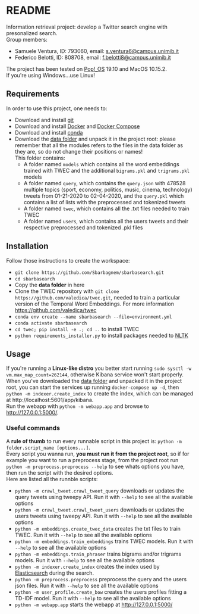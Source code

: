 # README

Information retrieval project: develop a Twitter search engine with presonalized search.   
Group members:

* Samuele Ventura, ID: 793060,  email: s.ventura6@campus.unimib.it
* Federico Belotti, ID: 808708, email: f.belotti8@campus.unimib.it

The project has been tested on [Pop!_OS](https://system76.com/pop) 19.10 and MacOS 10.15.2.  
If you're using Windows...use Linux!

## Requirements

In order to use this project, one needs to:

* Download and install [git](https://git-scm.com/book/en/v2/Getting-Started-Installing-Git)
* Download and install [Docker](https://www.docker.com/) and [Docker Compose](https://docs.docker.com/compose/install/)
* Download and install [conda](https://docs.conda.io/projects/conda/en/latest/index.html)
* Download the [data folder](https://drive.google.com/drive/folders/1xKj7u-e2lf5GcJPHhDgBkNyPB70AP4Yv?usp=sharing) and unpack it in the project root: please remember that all the modules refers to the files in the data folder as they are, so do not change their positions or names!  
This folder contains:
  * A folder named `models` which contains all the word embeddings trained with TWEC and the additional `bigrams.pkl` and `trigrams.pkl` models
  * A folder named `query`, which contains the `query.json` with 478528 multiple topics (sport, economy, politics, music, cinema, technology) tweets from 01-21-2020 to 02-04-2020, and the `query.pkl` which contains a list of lists with the preprocessed and tokenized tweets
  * A folder named `twec`, which contains all the .txt files needed to train TWEC
  * A folder named `users`, which contains all the users tweets and their respective preprocessed and tokenized .pkl files

## Installation

Follow those instructions to create the workspace:

* `git clone https://github.com/Sbarbagnem/sbarbasearch.git`
* `cd sbarbasearch`
* Copy the **data folder** in here
* Clone the TWEC repository with `git clone https://github.com/valedica/twec.git`, needed to train a particular version of the Temporal Word Embeddings. For more information https://github.com/valedica/twec
* `conda env create --name sbarbasearch --file=environment.yml`
* `conda activate sbarbasearch`
* `cd twec; pip install -e .; cd ..` to install TWEC
* `python requirements_installer.py` to install packages needed to [NLTK](https://www.nltk.org/)

## Usage

If you're running a **Linux-like distro** you better start running `sudo sysctl -w vm.max_map_count=262144`, otherwise Kibana service won't start properly.    
When you've downloaded the [data folder](https://drive.google.com/drive/folders/1xKj7u-e2lf5GcJPHhDgBkNyPB70AP4Yv?usp=sharing) and unpacked it in the project root, you can start the services up running `docker-compose up -d`, then `python -m indexer.create_index` to create the index, which can be managed at http://localhost:5601/app/kibana.  
Run the webapp with `python -m webapp.app` and browse to http://127.0.0.1:5000/.

### Useful commands

A **rule of thumb** to run every runnable script in this project is: `python -m folder.script_name [options...]`.  
Every script you wanna run, **you must run it from the project root**, so if for example you want to run a preprocess stage, from the project root run `python -m preprocess.preprocess --help` to see whats options you have, then run the script with the desired options.  
Here are listed all the runnble scripts:

* `python -m crawl_tweet.crawl_tweet_query` downloads or updates the query tweets using tweepy API. Run it with `--help` to see all the available options
* `python -m crawl_tweet.crawl_tweet_users` downloads or updates the users tweets using tweepy API. Run it with `--help` to see all the available options
* `python -m embeddings.create_twec_data` creates the txt files to train TWEC. Run it with `--help` to see all the available options
* `python -m embeddings.train_embeddings` trains TWEC models. Run it with `--help` to see all the available options
* `python -m embeddings.train_phraser` trains bigrams and/or trigrams models. Run it with `--help` to see all the available options
* `python -m indexer.create_index` creates the index used by [Elasticsearch](https://www.elastic.co/) during the search.
* `python -m preprocess.preprocess` preprocess the query and the users json files. Run it with `--help` to see all the available options
* `python -m user_profile.create_bow` creates the users profiles fitting a TD-IDF model. Run it with `--help` to see all the available options
* `python -m webapp.app` starts the webapp at http://127.0.0.1:5000/
